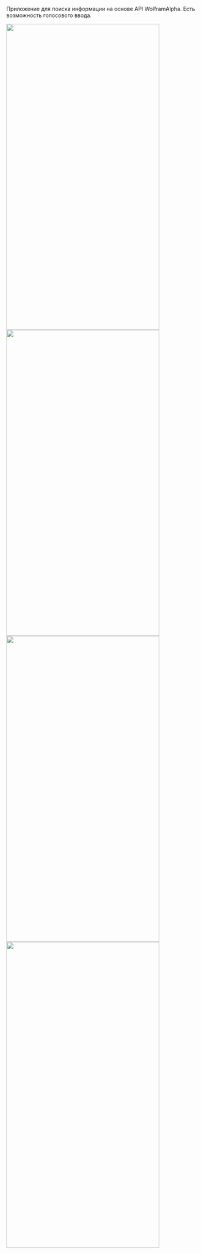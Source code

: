 Приложение для поиска информации на основе API WolframAlpha. Есть возможность голосового ввода.

<img src="https://github.com/SLZNV-K/Ask-Wolfram/assets/72995940/f579495c-cfb8-4537-9f39-591ff26fc9a7" width="400" height="800" />
<img src="https://github.com/SLZNV-K/Ask-Wolfram/assets/72995940/646d33d3-a935-47ec-9024-d5eaaaa0c1de" width="400" height="800" />
<img src="https://github.com/SLZNV-K/Ask-Wolfram/assets/72995940/98e18945-4cde-4ca7-b56e-9fb9030d1a3f" width="400" height="800" />
<img src="https://github.com/SLZNV-K/Ask-Wolfram/assets/72995940/a921699c-4519-476d-9327-8edb72312386" width="400" height="800" />
